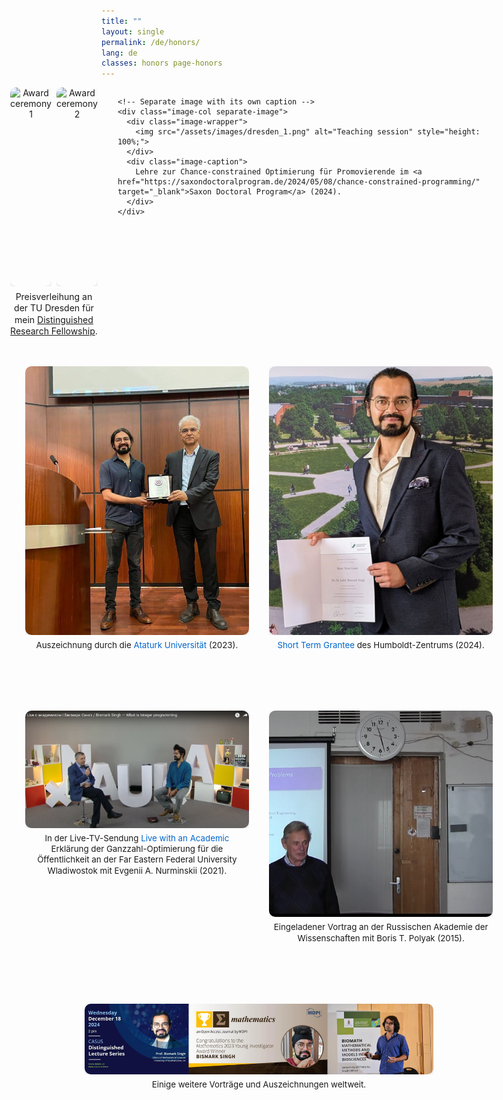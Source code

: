 ```yaml
---
title: ""
layout: single
permalink: /de/honors/
lang: de
classes: honors page-honors
---
```


<style>
  /* Hide sidebar only on this page */
  .sidebar { display: none; }
  .page { padding-left: 0 !important; }

  /* Base Spacing System */
  .content-block {
    margin-bottom: 6rem;
  }
  .content-block:last-child {
    margin-bottom: 1rem;
  }

  /* Full width container */
  .full-width-container {
    width: calc(100vw - 100px);
    position: relative;
    left: 50%;
    right: 50%;
    margin-left: calc(-50vw + 50px);
    margin-right: -50vw;
    padding: 0 2rem;
    box-sizing: border-box;
  }

  /* Universal Image Row Styles */
  .image-row {
    display: flex;
    justify-content: center;
    gap: 2rem;
    height: 550px;
  }

  /* Image Column Styles */
  .image-col {
    flex: 1;
    max-width: 100%;
    text-align: center;
    display: flex;
    flex-direction: column;
  }

  /* Image Wrapper */
  .image-wrapper {
    flex: 1;
    display: flex;
    align-items: flex-start;
    justify-content: flex-end;
    overflow: hidden;
  }

  /* Image Styles */
  .image-col img {
    width: 100%;
    height: auto;
    border-radius: 10px;
    box-shadow: 0 4px 10px rgba(0,0,0,0.1);
    object-fit: contain;
    object-position: bottom;
  }

  /* Caption Styles */
  .image-caption {
    margin-top: 0.5rem;
    font-size: 0.95em;
  }
  .image-caption a {
    color: #0066cc;
    text-decoration: none;
  }

  /* Shared Caption Container */
  .shared-caption {
    flex: 2;
    text-align: center;
    margin-top: 1rem;
  }

  /* Layout Variations */
  .layout-pair-group {
    justify-content: flex-start;
  }
  .pair-group {
    display: flex;
    gap: 0.5rem;
    flex: 1.5;
    position: relative;
  }
  .pair-images {
    display: flex;
    gap: 0.5rem;
    width: 100%;
  }
  .layout-single .image-col {
    max-width: 70%;
    margin: 0 auto;
  }
  .layout-two .image-col {
    max-width: 45%;
  }

  /* Remove forced heights so images and captions flow naturally */
.image-row {
  align-items: flex-start;
  height: auto;
}

.image-wrapper {
  height: auto;
}

/* Consistent spacing between image and caption */
.image-wrapper + .image-caption,
.shared-caption {
  margin-top: 0.4rem; /* unified gap */
}

/* Optional: ensure captions don't stretch the row */
.image-caption, .shared-caption {
  line-height: 1.3;
}

.layout-two .image-col img {
  width: 100%;
  height: 100%;
  object-fit: cover;        /* fills the box; crops overflow */
  display: block;
}

</style>

<!-- First Row: 2 Images with Shared Caption + 1 Separate -->
<div class="full-width-container content-block">
  <div class="image-row layout-pair-group">
    <!-- Pair with shared caption -->
    <div class="paired-images-container">
      <div class="pair-images">
        <div class="image-col">
          <div class="image-wrapper">
            <img src="/assets/images/dresden_2.png" alt="Award ceremony 1" style="height: 100%; object-position: bottom;">
          </div>
        </div>
        <div class="image-col">
          <div class="image-wrapper">
            <img src="/assets/images/dresden_3.png" alt="Award ceremony 2" style="height: 100%; object-position: bottom;">
          </div>
        </div>
      </div>
      <div class="shared-caption">
        Preisverleihung an der TU Dresden für mein <a href="https://tu-dresden.de/bu/wirtschaft/die-fakultaet/news/auszeichnung-von-associate-professor-bismark-singh-als-distinguished-research-fellow" target="_blank">Distinguished Research Fellowship</a>.
      </div>
    </div>
    
    <!-- Separate image with its own caption -->
    <div class="image-col separate-image">
      <div class="image-wrapper">
        <img src="/assets/images/dresden_1.png" alt="Teaching session" style="height: 100%;">
      </div>
      <div class="image-caption">
        Lehre zur Chance-constrained Optimierung für Promovierende im <a href="https://saxondoctoralprogram.de/2024/05/08/chance-constrained-programming/" target="_blank">Saxon Doctoral Program</a> (2024).
      </div>
    </div>
  </div>
</div>

<style>
  .layout-pair-group {
    justify-content: flex-start;  
    align-items: stretch; /* Makes all items same height */
    height: 350px; /* Fixed height for entire row */
  }
  
  .paired-images-container {
    flex: 1.5;
    display: flex;
    flex-direction: column;
    height: 100%;
  }
  
  .pair-images {
    display: flex;
    gap: 0.5rem;
    height: calc(100% - 2rem); /* Accounts for caption space */
  }
  
  .image-col {
    height: 100%;
  }
  
  .image-wrapper {
    height: 100%;
  }
  
  .shared-caption {
    text-align: center;
    margin-top: 0.5rem;
    height: 1.5rem;
  }
  
  .separate-image {
    flex: 1;
    display: flex;
    flex-direction: column;
    height: 100%;
  }
</style>

<style>
  /* Unified caption spacing for all rows */
  .image-caption {
    margin-top: 0.5rem; /* Default spacing */
  }

  /* Tighter spacing for specific layouts */
  .layout-two .image-caption,
  .layout-single .image-caption {
    margin-top: 0.2rem; /* Tighter spacing for these layouts */
  }

  /* Adjust spacing based on image height */
.image-wrapper + .image-caption {
  margin-top: 0.5rem;
}
.image-wrapper[style*="height:"] + .image-caption {
  margin-top: 0.2rem;
}
</style>



<!-- Second Row: 2 Images -->
<div class="full-width-container content-block">
  <div class="image-row layout-two">
    <div class="image-col">
      <div class="image-wrapper">
        <img src="/assets/images/erzurum.jpg" alt="Erzurum event" style ="height: 430px; width: 800px;">
      </div>
      <div class="image-caption">
        Auszeichnung durch die <a href="https://vimeo.com/815301849" target="_blank">Ataturk Universität</a> (2023).
      </div>
    </div>
    <div class="image-col">
      <div class="image-wrapper">
        <img src="/assets/images/humboldt.jpg" alt="Humboldt event" style ="height: 430px; width: auto;">
      </div>
      <div class="image-caption">
        <a href="https://www.humboldt-centre.uni-bayreuth.de/en/fellows-and-grantees/recently-selected-short-term-grantees/index.html" target="_blank">Short Term Grantee</a> des Humboldt-Zentrums (2024).
      </div>
    </div>
  </div>
</div>

<!-- Third Row: 2 Images -->
<div class="full-width-container content-block">
  <div class="image-row layout-two">
    <div class="image-col">
      <div class="image-wrapper">
        <img src="/assets/images/fefu.png" alt="FEFU TV appearance">
      </div>
      <div class="image-caption">
        In der Live-TV-Sendung <a href="https://www.youtube.com/live/FT_M9LsqCgI?t=442s" target="_blank">Live with an Academic</a> Erklärung der Ganzzahl-Optimierung für die Öffentlichkeit an der Far Eastern Federal University Wladiwostok mit Evgenii A. Nurminskii (2021).
      </div>
    </div>
    <div class="image-col">
      <div class="image-wrapper">
        <img src="/assets/images/ras.png" alt="Russian Academy of Sciences" style ="height: 330px; width: auto;">
      </div>
      <div class="image-caption">
        Eingeladener Vortrag an der Russischen Akademie der Wissenschaften mit Boris T. Polyak (2015).
      </div>
    </div>
  </div>
</div>

<!-- Fourth Row: Single Image -->
<div class="full-width-container content-block">
  <div class="image-row layout-single">
    <div class="image-col">
      <div class="image-wrapper">
        <img src="/assets/images/collage.jpg" alt="Collage of talks">
      </div>
      <div class="image-caption">
        Einige weitere Vorträge und Auszeichnungen weltweit.
      </div>
    </div>
  </div>
</div>

<style>


/* ===== Honors page: MOBILE-ONLY overrides (desktop untouched) ===== */
@media (max-width: 768px) {
  /* Make the container truly full-width and remove side offsets */
  .full-width-container {
    width: 100vw !important;
    left: auto !important;
    right: auto !important;
    margin: 0 !important;
    padding: 0 1rem !important;
    box-sizing: border-box;
  }

  /* Stack rows/columns; remove fixed heights */
  .image-row {
    display: flex;
    flex-direction: column;
    align-items: stretch;
    gap: 1rem;
    height: auto !important;
  }

  .paired-images-container,
  .separate-image,
  .image-col,
  .pair-images,
  .image-wrapper {
    width: 100% !important;
    height: auto !important;
    display: block;
  }

  /* If a pair/group was side-by-side, stack it too */
  .pair-images {
    display: flex;
    flex-direction: column;
    gap: 0.5rem;
    height: auto !important;
  }

  /* Images: full-width; override any inline height/width */
  .image-row img {
    display: block;
    width: 100% !important;
    max-width: 100% !important;
    height: auto !important;        /* beats style="height: 430px" */
    object-fit: contain !important;  /* prevent cropping on mobile */
    object-position: center !important;
    margin: 0 auto 0.75rem;
  }

  /* Captions: slightly smaller and centered */
  .image-caption,
  .shared-caption {
    font-size: 0.9em;
    line-height: 1.35;
    text-align: center;
    margin-top: 0.4rem !important;
  }

  /* Safety: neutralize floats if any */
  .align-left,
  .align-right {
    float: none !important;
    clear: both !important;
  }

  /* Prevent horizontal scroll from long text */
  .content-block {
    overflow-wrap: anywhere;
    word-break: break-word;
  }
  /* Ensure stacked items truly fill the width on mobile */
  .image-col { max-width: 100% !important; flex: 1 1 auto !important; }
  .layout-two .image-col,
  .layout-single .image-col { max-width: 100% !important; }
}
/* Hide the topbar page link on mobile for Honors page */
@media (max-width: 768px) {
  body.page-honors .masthead .page-link,
  body.page-honors .masthead .site-title + a {
    display: none !important;
  }
}

</style>


